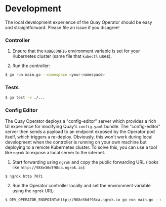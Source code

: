 # Development 

The local development experience of the Quay Operator should be easy and straightforward. Please file an issue if you disagree!

### Controller

1. Ensure that the `KUBECONFIG` environment variable is set for your Kubernetes cluster (same file that `kubectl` uses).

2. Run the controller:
```sh
$ go run main.go --namespace <your-namespace>
```

### Tests

```sh
$ go test -v ./...
```

### Config Editor

The Quay Operator deploys a "config-editor" server which provides a rich UI experience for modifying Quay's `config.yaml` bundle. The "config-editor" server then sends a payload to an endpoint exposed by the Operator pod itself, which triggers a re-deploy. Obviously, this won't work during local development when the controller is running on your own machine but deploying to a remote Kubernetes cluster. To solve this, you can use a tool like `ngrok` to expose a local server to the internet.

1. Start forwarding using `ngrok` and copy the public forwarding URL (looks like `http://988e36df98ca.ngrok.io`):
```sh
$ ngrok http 7071
```

2. Run the Operator controller locally and set the environment variable using the `ngrok` URL:
```sh
$ DEV_OPERATOR_ENDPOINT=http://988e36df98ca.ngrok.io go run main.go --namespace <your-namespace>
```

